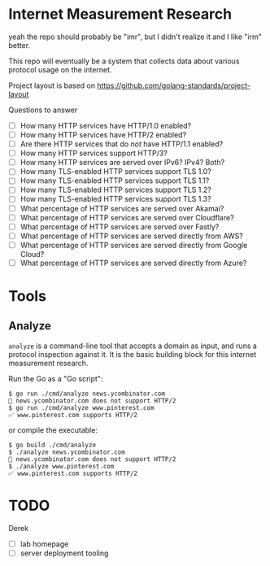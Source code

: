 Internet Measurement Research
=============================

yeah the repo should probably be "imr", but I didn't realize it and I like "irm" better.

This repo will eventually be a system that collects data about various protocol usage on the internet.

Project layout is based on https://github.com/golang-standards/project-layout

Questions to answer
- [ ] How many HTTP services have HTTP/1.0 enabled?
- [ ] How many HTTP services have HTTP/2 enabled?
- [ ] Are there HTTP services that do _not_ have HTTP/1.1 enabled?
- [ ] How many HTTP services support HTTP/3?
- [ ] How many HTTP services are served over IPv6? IPv4? Both?
- [ ] How many TLS-enabled HTTP services support TLS 1.0?
- [ ] How many TLS-enabled HTTP services support TLS 1.1?
- [ ] How many TLS-enabled HTTP services support TLS 1.2?
- [ ] How many TLS-enabled HTTP services support TLS 1.3?
- [ ] What percentage of HTTP services are served over Akamai?
- [ ] What percentage of HTTP services are served over Cloudflare?
- [ ] What percentage of HTTP services are served over Fastly?
- [ ] What percentage of HTTP services are served directly from AWS?
- [ ] What percentage of HTTP services are served directly from Google Cloud?
- [ ] What percentage of HTTP services are served directly from Azure?

# Tools

## Analyze
`analyze` is a command-line tool that accepts a domain as input, and runs a protocol inspection against it.
It is the basic building block for this internet measurement research.

Run the Go as a "Go script":
```
$ go run ./cmd/analyze news.ycombinator.com
🚫 news.ycombinator.com does not support HTTP/2
$ go run ./cmd/analyze www.pinterest.com
✅ www.pinterest.com supports HTTP/2
```

or compile the executable:
```
$ go build ./cmd/analyze
$ ./analyze news.ycombinator.com
🚫 news.ycombinator.com does not support HTTP/2
$ ./analyze www.pinterest.com
✅ www.pinterest.com supports HTTP/2
```

# TODO
Derek
- [ ] lab homepage
- [ ] server deployment tooling
